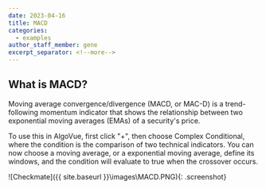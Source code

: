```yaml
---
date: 2023-04-16
title: MACD
categories:
  - examples
author_staff_member: gene
excerpt_separator: <!--more-->
---
```


##  What is MACD?
Moving average convergence/divergence (MACD, or MAC-D) is a trend-following momentum indicator that shows the relationship between two exponential moving averages (EMAs) of a security's price.

To use this in AlgoVue, first click "+", then choose Complex Conditional, where the condition is the comparison of two technical indicators. You can now choose a moving average, or a exponential moving average, define its windows, and the condition will evaluate to true when the crossover occurs.

![Checkmate]({{ site.baseurl }}\images\MACD.PNG){: .screenshot}
<!--more-->

